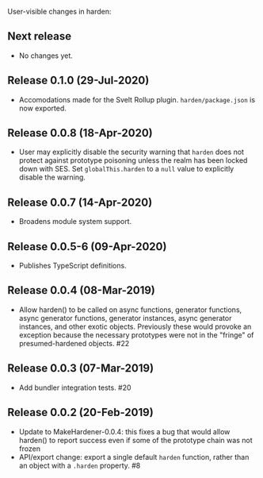 User-visible changes in harden:

## Next release

* No changes yet.

## Release 0.1.0 (29-Jul-2020)

* Accomodations made for the Svelt Rollup plugin.
  `harden/package.json` is now exported.

## Release 0.0.8 (18-Apr-2020)

* User may explicitly disable the security warning that `harden` does
  not protect against prototype poisoning unless the realm has been
  locked down with SES.
  Set `globalThis.harden` to a `null` value to explicitly disable
  the warning.

## Release 0.0.7 (14-Apr-2020)

* Broadens module system support.

## Release 0.0.5-6 (09-Apr-2020)

* Publishes TypeScript definitions.

## Release 0.0.4 (08-Mar-2019)

* Allow harden() to be called on async functions, generator functions, async
  generator functions, generator instances, async generator instances, and
  other exotic objects. Previously these would provoke an exception because
  the necessary prototypes were not in the "fringe" of presumed-hardened
  objects. #22


## Release 0.0.3 (07-Mar-2019)

* Add bundler integration tests. #20


## Release 0.0.2 (20-Feb-2019)

* Update to MakeHardener-0.0.4: this fixes a bug that would allow harden() to
  report success even if some of the prototype chain was not frozen
* API/export change: export a single default `harden` function, rather than
  an object with a `.harden` property. #8
